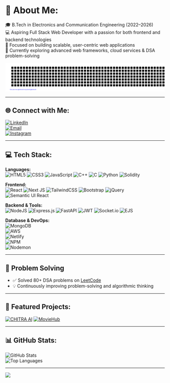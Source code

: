 # 💫 About Me:
🎓 B.Tech in Electronics and Communication Engineering (2022–2026)  
💻 Aspiring Full Stack Web Developer with a passion for both frontend and backend technologies  
🚀 Focused on building scalable, user-centric web applications  
🌱 Currently exploring advanced web frameworks, cloud services & DSA problem-solving

![gitartwork](gitartwork.svg)

---

## 🌐 Connect with Me:
[![LinkedIn](https://img.shields.io/badge/LinkedIn-%230077B5.svg?logo=linkedin&logoColor=white)](https://linkedin.com/in/sarthakbose-professional/)  
[![Email](https://img.shields.io/badge/Email-D14836?logo=gmail&logoColor=white)](mailto:sarthakofficial2005@gmail.com)  
[![Instagram](https://img.shields.io/badge/Instagram-%23E4405F.svg?logo=Instagram&logoColor=white)](https://instagram.com/thesound.company)

---

## 💻 Tech Stack:
**Languages:**  
![HTML5](https://img.shields.io/badge/html5-%23E34F26.svg?style=for-the-badge&logo=html5&logoColor=white) 
![CSS3](https://img.shields.io/badge/css3-%231572B6.svg?style=for-the-badge&logo=css3&logoColor=white) 
![JavaScript](https://img.shields.io/badge/javascript-%23323330.svg?style=for-the-badge&logo=javascript&logoColor=%23F7DF1E) 
![C++](https://img.shields.io/badge/c++-%2300599C.svg?style=for-the-badge&logo=c%2B%2B&logoColor=white) 
![C](https://img.shields.io/badge/c-%2300599C.svg?style=for-the-badge&logo=c&logoColor=white) 
![Python](https://img.shields.io/badge/python-3670A0?style=for-the-badge&logo=python&logoColor=ffdd54) 
![Solidity](https://img.shields.io/badge/Solidity-%23363636.svg?style=for-the-badge&logo=solidity&logoColor=white)  

**Frontend:**  
![React](https://img.shields.io/badge/react-%2320232a.svg?style=for-the-badge&logo=react&logoColor=%2361DAFB) 
![Next JS](https://img.shields.io/badge/Next-black?style=for-the-badge&logo=next.js&logoColor=white) 
![TailwindCSS](https://img.shields.io/badge/tailwindcss-%2338B2AC.svg?style=for-the-badge&logo=tailwind-css&logoColor=white) 
![Bootstrap](https://img.shields.io/badge/bootstrap-%238511FA.svg?style=for-the-badge&logo=bootstrap&logoColor=white) 
![jQuery](https://img.shields.io/badge/jquery-%230769AD.svg?style=for-the-badge&logo=jquery&logoColor=white) 
![Semantic UI React](https://img.shields.io/badge/Semantic%20UI%20React-%2335BDB2.svg?style=for-the-badge&logo=SemanticUIReact&logoColor=white)

**Backend & Tools:**  
![NodeJS](https://img.shields.io/badge/node.js-6DA55F?style=for-the-badge&logo=node.js&logoColor=white) 
![Express.js](https://img.shields.io/badge/express.js-%23404d59.svg?style=for-the-badge&logo=express&logoColor=%2361DAFB) 
![FastAPI](https://img.shields.io/badge/FastAPI-005571?style=for-the-badge&logo=fastapi) 
![JWT](https://img.shields.io/badge/JWT-black?style=for-the-badge&logo=JSON%20web%20tokens) 
![Socket.io](https://img.shields.io/badge/Socket.io-black?style=for-the-badge&logo=socket.io&badgeColor=010101) 
![EJS](https://img.shields.io/badge/ejs-%23B4CA65.svg?style=for-the-badge&logo=ejs&logoColor=black)

**Database & DevOps:**  
![MongoDB](https://img.shields.io/badge/MongoDB-%234ea94b.svg?style=for-the-badge&logo=mongodb&logoColor=white)  
![AWS](https://img.shields.io/badge/AWS-%23FF9900.svg?style=for-the-badge&logo=amazon-aws&logoColor=white)  
![Netlify](https://img.shields.io/badge/netlify-%23000000.svg?style=for-the-badge&logo=netlify&logoColor=#00C7B7)  
![NPM](https://img.shields.io/badge/NPM-%23CB3837.svg?style=for-the-badge&logo=npm&logoColor=white)  
![Nodemon](https://img.shields.io/badge/NODEMON-%23323330.svg?style=for-the-badge&logo=nodemon&logoColor=%BBDEAD)  

---

## 🧠 Problem Solving
- ✅ Solved 80+ DSA problems on [LeetCode](https://leetcode.com/)
- 💡 Continuously improving problem-solving and algorithmic thinking

---

## 🚀 Featured Projects:
[![CHITRA AI](https://github-readme-stats.vercel.app/api/pin/?username=Cyber-Bose&repo=CHITRA-AI&theme=dark)](https://github.com/Cyber-Bose/CHITRA-AI)
[![MovieHub](https://github-readme-stats.vercel.app/api/pin/?username=Cyber-Bose&repo=MovieHub&theme=dark)](https://github.com/Cyber-Bose/MovieHub)

---

## 📊 GitHub Stats:
![GitHub Stats](https://github-readme-stats.vercel.app/api?username=Cyber-Bose&theme=dark&hide_border=false&include_all_commits=true&count_private=true)  
![Top Languages](https://github-readme-stats.vercel.app/api/top-langs/?username=Cyber-Bose&theme=dark&hide_border=false&layout=compact)

---

[![](https://visitcount.itsvg.in/api?id=Cyber-Bose&icon=0&color=0)](https://visitcount.itsvg.in)

<!-- Made with ❤️ using GPRM ( https://gprm.itsvg.in ) -->
